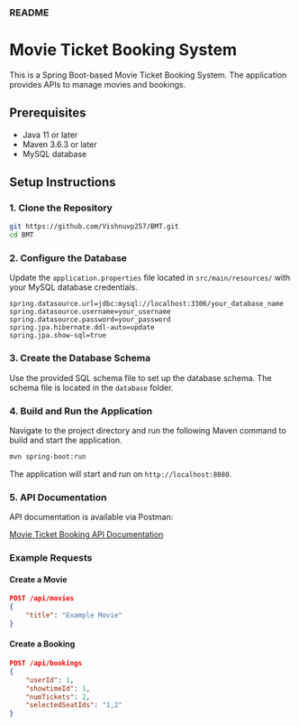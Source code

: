 ### README

# Movie Ticket Booking System

This is a Spring Boot-based Movie Ticket Booking System. The application provides APIs to manage movies and bookings.

## Prerequisites

- Java 11 or later
- Maven 3.6.3 or later
- MySQL database

## Setup Instructions

### 1. Clone the Repository

```bash
git https://github.com/Vishnuvp257/BMT.git
cd BMT
```

### 2. Configure the Database

Update the `application.properties` file located in `src/main/resources/` with your MySQL database credentials.

```properties
spring.datasource.url=jdbc:mysql://localhost:3306/your_database_name
spring.datasource.username=your_username
spring.datasource.password=your_password
spring.jpa.hibernate.ddl-auto=update
spring.jpa.show-sql=true
```

### 3. Create the Database Schema

Use the provided SQL schema file to set up the database schema. The schema file is located in the `database` folder.


### 4. Build and Run the Application

Navigate to the project directory and run the following Maven command to build and start the application.

```bash
mvn spring-boot:run
```

The application will start and run on `http://localhost:8080`.

### 5. API Documentation

API documentation is available via Postman:

[Movie Ticket Booking API Documentation](https://documenter.getpostman.com/view/19465135/2sA3XLG4sp)

### Example Requests

#### Create a Movie

```json
POST /api/movies
{
    "title": "Example Movie"
}
```



#### Create a Booking

```json
POST /api/bookings
{
    "userId": 1,
    "showtimeId": 1,
    "numTickets": 2,
    "selectedSeatIds": "1,2"
}
```





